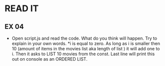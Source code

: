 # READ IT
## EX 04
* Open script.js and read the code. What do you think will happen. Try to explain in your own words.
    *i is equal to zero. As long as i is smaller then 10 (amount of items in the movies list aka length of list ) it will add one to i. Then it asks to LIST 10 movies from the const. Last line will print this out on console as an ORDERED LIST.
